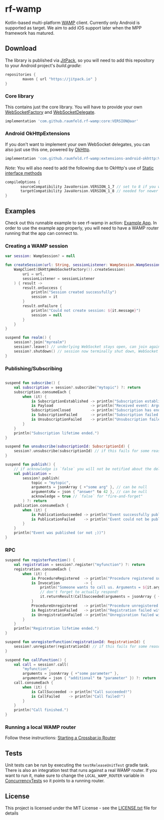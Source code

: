 # rf-wamp

Kotlin-based multi-platform [WAMP](https://wamp-proto.org/) client. Currently only Android is supported as target.
We aim to add iOS support later when the MPP framework has matured.

## Download

The library is published via [JitPack](https://jitpack.io/docs/ANDROID/), so you will need to add this repository to your Android project's *build.gradle*:
```groovy
repositories {
        maven { url "https://jitpack.io" }
}
```

### Core library

This contains just the core library. You will have to provide your own [WebSocketFactory](core/src/commonMain/kotlin/com/raumfeld/wamp/websocket/WebSocketFactory.kt) and [WebSocketDelegate](core/src/commonMain/kotlin/com/raumfeld/wamp/websocket/WebSocketDelegate.kt). 
```groovy
implementation 'com.github.raumfeld.rf-wamp:core:VERSION@aar'
```
### Android OkHttpExtensions

If you don't want to implement your own WebSocket delegates, you can also just use this one, powered by [OkHttp](https://github.com/square/okhttp).

```groovy
implementation 'com.github.raumfeld.rf-wamp:extensions-android-okhttp:VERSION@aar'
```

*Note:* You will also need to add the following due to OkHttp's use of [Static interface methods](https://github.com/square/okhttp/issues/4668)

```groovy
compileOptions {
       sourceCompatibility JavaVersion.VERSION_1_7 // set to 8 if you want to actually code against Java 8 stuff (not needed if you only use Kotlin)
       targetCompatibility JavaVersion.VERSION_1_8 // needed for newer OkHttp versions
}
```

## Examples

Check out this runnable example to see rf-wamp in action: [Example App](example-android/src/main/java/com/raumfeld/wamp/examples/android/MainActivity.kt).
In order to use the example app properly, you will need to have a WAMP router running that the app can connect to.

### Creating a WAMP session 

```kotlin
var session: WampSession? = null

fun createSession(url: String, sessionListener: WampSession.WampSessionListener) {
    WampClient(OkHttpWebSocketFactory()).createSession(
        uri = url,
        sessionListener = sessionListener
    ) { result ->
        result.onSuccess {
            println("Session created successfully")
            session = it
        }
        result.onFailure {
            println("Could not create session: ${it.message}")
            session = null
        }
    }
}

suspend fun realm() {
    session?.join("myrealm")
    session?.leave() // underlying WebSocket stays open, can join again afterwards
    session?.shutdown() // session now terminally shut down, WebSocket closed, cannot join again
}
```

### Publishing/Subscribing

```kotlin

suspend fun subscribe() {
    val subscription = session?.subscribe("mytopic") ?: return
    subscription.consumeEach {
        when (it) {
            is SubscriptionEstablished -> println("Subscription established. SubscriptionId = ${it.subscriptionId}")
            is Payload                 -> println("Received event: Arguments = ${it.arguments} ArgumentsKw = ${it.argumentsKw}")
            SubscriptionClosed         -> println("Subscription has ended.")
            is SubscriptionFailed      -> println("Subscription failed with ${it.errorUri}")
            is UnsubscriptionFailed    -> println("Unsubscription failed with ${it.errorUri}")
        }
    }
    println("Subscription lifetime ended.")
}

suspend fun unsubscribe(subscriptionId: SubscriptionId) {
    session?.unsubscribe(subscriptionId) // if this fails for some reason, you will get an UnsubscriptionFailed on the original subscription channel
}

suspend fun publish() {
    // if acknowledge is `false` you will not be notified about the delivery and the publication channel is closed immediately
    val publication =
        session?.publish(
            topic = "mytopic",
            arguments = jsonArray { +"some arg" }, // can be null
            argumentsKw = json { "answer" to 42 }, // can be null
            acknowledge = true // `false` for "fire-and-forget"
        ) ?: return
    publication.consumeEach {
        when (it) {
            is PublicationSucceeded -> println("Event successfully published")
            is PublicationFailed    -> println("Event could not be published: ${it.errorUri}")
        }
    }
    println("Event was published (or not ;))")
}
```

### RPC

```kotlin
suspend fun registerFunction() {
    val registration = session?.register("myfunction") ?: return
    registration.consumeEach {
        when (it) {
            is ProcedureRegistered  -> println("Procedure registered successfully! RegistrationId = ${it.registrationId}")
            is Invocation           -> {
                println("Someone wants to call us. Arguments = ${it.arguments} ArgumentsKw = ${it.argumentsKw}")
                // don't forget to actually respond!
                it.returnResult(CallSucceeded(arguments = jsonArray { +"It worked!" }))
            }
            ProcedureUnregistered   -> println("Procedure unregistered successfully!")
            is RegistrationFailed   -> println("Registration failed with ${it.errorUri}")
            is UnregistrationFailed -> println("Unregisration failed with ${it.errorUri}")
        }
    }
    println("Registration lifetime ended.")
}

suspend fun unregisterFunction(registrationId: RegistrationId) {
    session?.unregister(registrationId) // if this fails for some reason, you will get an UnregistrationFailed on the original registration channel
}

suspend fun callFunction() {
    val call = session?.call(
        "myfunction",
        arguments = jsonArray { +"some parameter" },
        argumentsKw = json { "additional" to "parameter" }) ?: return
    call.consumeEach {
        when (it) {
            is CallSucceeded -> println("Call succeeded!")
            is CallFailed    -> println("Call failed!")
        }
    }
    println("Call finished.")
}
```

### Running a local WAMP router

Follow these instructions: [Starting a Crossbar.io Router](https://crossbar.io/docs/Getting-Started/#starting-a-crossbar-io-router)

## Tests

Unit tests can be run by executing the `testReleaseUnitTest` gradle task.
There is also an integration test that runs against a real WAMP router. If you want to
run it, make sure to change the `LOCAL_WAMP_ROUTER` variable in [ConcurrencyTests](core/src/commonTest/kotlin/com/raumfeld/wamp/session/ConcurrencyTests.kt) so it points to a running router.

## License

This project is licensed under the MIT License - see the [LICENSE.txt](LICENSE.txt) file for details

